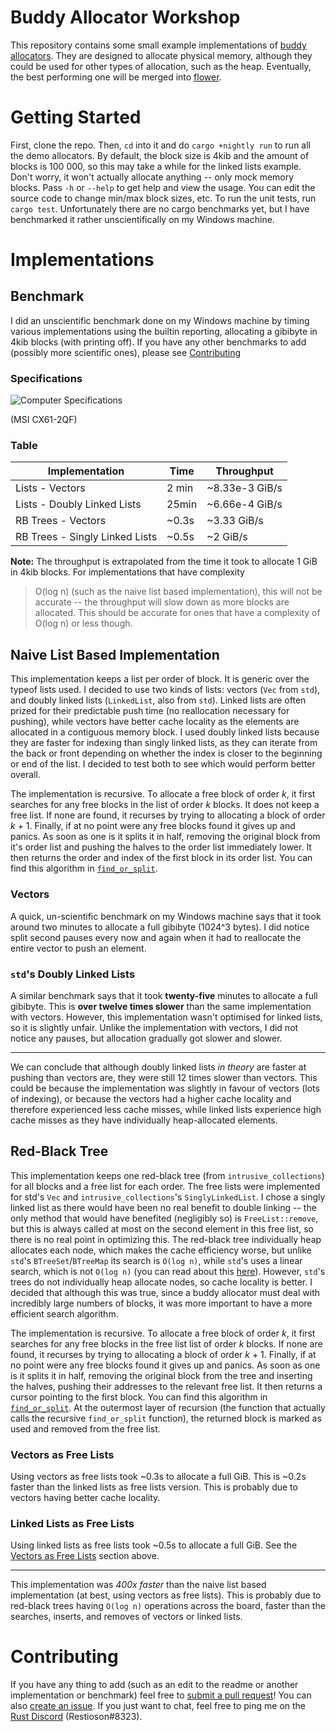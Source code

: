 # Buddy Allocator Workshop

This repository contains some small example implementations of
[buddy allocators][buddy memory allocation]. They are designed to
allocate physical memory, although they could be used for other types of
allocation, such as the heap. Eventually, the best performing one will
be merged into [flower][flower].

# Getting Started

First, clone the repo. Then, `cd` into it and do `cargo +nightly run` to
run all the demo allocators. By default, the block size is 4kib and the
amount of blocks is 100 000, so this may take a while for the linked
lists example. Don't worry, it won't actually allocate anything -- only
mock memory blocks. Pass `-h` or `--help` to get help and view the
usage. You can edit the source code to change min/max block sizes, etc.
To run the unit tests, run `cargo test`. Unfortunately there are no
cargo benchmarks yet, but I have benchmarked it rather unscientifically
on my Windows machine.

# Implementations

## Benchmark

I did an unscientific benchmark done on my Windows machine by timing
various implementations using the builtin reporting, allocating a
gibibyte in 4kib blocks (with printing off). If you have any other
benchmarks to add (possibly more scientific ones), please see
[Contributing][contributing section]

### Specifications

![Computer Specifications][specs]

(MSI CX61-2QF)

### Table

| Implementation                | Time  | Throughput      |
|-------------------------------|-------|-----------------|
| Lists - Vectors               | 2 min  | ~8.33e-3 GiB/s |
| Lists - Doubly Linked Lists   | 25min | ~6.66e-4 GiB/s  |
| RB Trees - Vectors            | ~0.3s | ~3.33 GiB/s     |
| RB Trees - Singly Linked Lists| ~0.5s | ~2 GiB/s        |

**Note:** The throughput is extrapolated from the time it took to
allocate 1 GiB in 4kib blocks. For implementations that have complexity
>O(log n) (such as the naive list based implementation), this will not
be accurate -- the throughput will slow down as more blocks are
allocated. This should be accurate for ones that have a complexity
of O(log n) or less though.

## Naive List Based Implementation

This implementation keeps a list per order of block. It is generic over
the typeof lists used. I decided to use two kinds of lists: vectors
(`Vec` from `std`), and doubly linked lists (`LinkedList`, also from
`std`). Linked lists are often prized for their predictable push time
(no reallocation necessary for pushing), while vectors have better cache
locality as the elements are allocated in a contiguous memory block. I
used doubly linked lists because they are faster for indexing than
singly linked lists, as they can iterate from the back or front
depending on whether the index is closer to the beginning or end of the
list. I decided to test both to see which would perform better overall.

The implementation is recursive. To allocate a free block of order *k*,
it first searches for any free blocks in the list of order *k* blocks.
It does not keep a free list. If none are found, it recurses by trying
to allocating a block of order *k* + 1. Finally, if at no point were any
free blocks found it gives up and panics. As soon as one is it splits it
in half, removing the original block from it's order list and pushing
the halves to the order list immediately lower. It then returns the
order and index of the first block in its order list. You can find this
algorithm in [`find_or_split`][find_or_split lists].


### Vectors
A quick, un-scientific benchmark on my Windows machine says that it took
around two minutes to allocate a full gibibyte (1024^3 bytes). I did
notice split second pauses every now and again when it had to reallocate
the entire vector to push an element.

### `std`'s Doubly Linked Lists

A similar benchmark says that it took **twenty-five** minutes to
allocate a full gibibyte. This is **over twelve times slower** than
the same implementation with vectors. However, this implementation
wasn't optimised for linked lists, so it is slightly unfair. Unlike the
implementation with vectors, I did not notice any pauses, but allocation
gradually got slower and slower.

----

We can conclude that although doubly linked lists *in theory* are faster
at pushing than vectors are, they were still 12 times slower than
vectors. This could be because the implementation was slightly in favour
of vectors (lots of indexing), or because the vectors had a higher cache
locality and therefore experienced less cache misses, while linked lists
experience high cache misses as they have individually heap-allocated
elements.

## Red-Black Tree

This implementation keeps one red-black tree (from
`intrusive_collections`) for all blocks and a free list for each order.
The free lists were implemented for std's `Vec` and
`intrusive_collections`'s `SinglyLinkedList`. I chose a singly linked
list as there would have been no real benefit to double linking -- the
only method that would have benefited (negligibly so) is
`FreeList::remove`, but this is always called at most on the second
element in this free list, so there is no real point in optimizing this.
The red-black tree individually heap allocates each node, which makes
the cache efficiency worse, but unlike `std`'s `BTreeSet`/`BTreeMap` its
search is `O(log n)`, while `std`'s uses a linear search, which is not
`O(log n)` (you can read about this [here][btreemap]). However, `std`'s
trees do not individually heap allocate nodes, so cache locality is
better. I decided that although this was true, since a buddy allocator
must deal with incredibly large numbers of blocks, it was more important
to have a more efficient search algorithm.

The implementation is recursive. To allocate a free block of order *k*,
it first searches for any free blocks in the free list list of order *k*
blocks. If none are found, it recurses by trying to allocating a block
of order *k* + 1. Finally, if at no point were any free blocks found it
gives up and panics. As soon as one is it splits it in half, removing
the original block from the tree and inserting the halves, pushing their
addresses to the relevant free list. It then returns a cursor pointing
to the first block. You can find this algorithm in
[`find_or_split`][find_or_split trees]. At the outermost layer of
recursion (the function that actually calls the recursive
`find_or_split` function), the returned block is marked as used and
removed from the free list.

### Vectors as Free Lists

Using vectors as free lists took ~0.3s to allocate a full GiB. This is
~0.2s faster than the linked lists as free lists version. This is
probably due to vectors having better cache locality.

### Linked Lists as Free Lists

Using linked lists as free lists took ~0.5s to allocate a full GiB. See
the [Vectors as Free Lists][vectors as free lists] section above.

---

This implementation was *400x faster* than the naive list based
implementation (at best, using vectors as free lists). This is probably
due to red-black trees having `O(log n)` operations across the board,
faster than the searches, inserts, and removes of vectors or linked
lists.

# Contributing

If you have any thing to add (such as an edit to the readme or another
implementation or benchmark) feel free to
[submit a pull request][submit a pr]! You can also
[create an issue][create an issue]. If you just want to chat, feel free
to ping me on the [Rust Discord][rust discord] (Restioson#8323).

[flower]: https://github.com/Restioson/flower
[specs]: https://i.imgur.com/DLLVS55.png
[find_or_split lists]: https://github.com/Restioson/buddy-allocator-workshop/blob/master/src/buddy_allocator_lists.rs#L256
[buddy memory allocation]: https://en.wikipedia.org/wiki/Buddy_memory_allocation
[rust discord]: https://discord.me/rust-lang
[create an issue]: https://github.com/Restioson/buddy-allocator-workshop/issues/new
[submit a pr]: https://github.com/Restioson/buddy-allocator-workshop/compare
[contributing section]: https://github.com/Restioson/buddy-allocator-workshop#contributing
[btreemap]: https://doc.rust-lang.org/std/collections/struct.BTreeMap.html
[find_or_split trees]: https://github.com/Restioson/buddy-allocator-workshop/blob/master/src/buddy_allocator_tree.rs#L225
[vectors as free lists]:https://github.com/Restioson/buddy-allocator-workshop#vectors-as-free-lists
